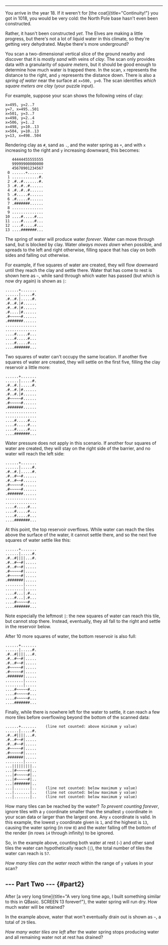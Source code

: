 --------------------------------------

You arrive in the year 18. If it weren\'t for [the
coat]{title="Continuity!"} you got in 1018, you would be very cold: the
North Pole base hasn\'t even been constructed.

Rather, it hasn\'t been constructed *yet*. The Elves are making a little
progress, but there\'s not a lot of liquid water in this climate, so
they\'re getting very dehydrated. Maybe there\'s more underground?

You scan a two-dimensional vertical slice of the ground nearby and
discover that it is mostly *sand* with veins of *clay*. The scan only
provides data with a granularity of *square meters*, but it should be
good enough to determine how much water is trapped there. In the scan,
`x` represents the distance to the right, and `y` represents the
distance down. There is also a *spring of water* near the surface at
`x=500, y=0`. The scan identifies *which square meters are clay* (your
puzzle input).

For example, suppose your scan shows the following veins of clay:

    x=495, y=2..7
    y=7, x=495..501
    x=501, y=3..7
    x=498, y=2..4
    x=506, y=1..2
    x=498, y=10..13
    x=504, y=10..13
    y=13, x=498..504

Rendering clay as `#`, sand as `.`, and the water spring as `+`, and
with `x` increasing to the right and `y` increasing downward, this
becomes:

       44444455555555
       99999900000000
       45678901234567
     0 ......+.......
     1 ............#.
     2 .#..#.......#.
     3 .#..#..#......
     4 .#..#..#......
     5 .#.....#......
     6 .#.....#......
     7 .#######......
     8 ..............
     9 ..............
    10 ....#.....#...
    11 ....#.....#...
    12 ....#.....#...
    13 ....#######...

The spring of water will produce water *forever*. Water can move through
sand, but is blocked by clay. Water *always moves down* when possible,
and spreads to the left and right otherwise, filling space that has clay
on both sides and falling out otherwise.

For example, if five squares of water are created, they will flow
downward until they reach the clay and settle there. Water that has come
to rest is shown here as `~`, while sand through which water has passed
(but which is now dry again) is shown as `|`:

    ......+.......
    ......|.....#.
    .#..#.|.....#.
    .#..#.|#......
    .#..#.|#......
    .#....|#......
    .#~~~~~#......
    .#######......
    ..............
    ..............
    ....#.....#...
    ....#.....#...
    ....#.....#...
    ....#######...

Two squares of water can\'t occupy the same location. If another five
squares of water are created, they will settle on the first five,
filling the clay reservoir a little more:

    ......+.......
    ......|.....#.
    .#..#.|.....#.
    .#..#.|#......
    .#..#.|#......
    .#~~~~~#......
    .#~~~~~#......
    .#######......
    ..............
    ..............
    ....#.....#...
    ....#.....#...
    ....#.....#...
    ....#######...

Water pressure does not apply in this scenario. If another four squares
of water are created, they will stay on the right side of the barrier,
and no water will reach the left side:

    ......+.......
    ......|.....#.
    .#..#.|.....#.
    .#..#~~#......
    .#..#~~#......
    .#~~~~~#......
    .#~~~~~#......
    .#######......
    ..............
    ..............
    ....#.....#...
    ....#.....#...
    ....#.....#...
    ....#######...

At this point, the top reservoir overflows. While water can reach the
tiles above the surface of the water, it cannot settle there, and so the
next five squares of water settle like this:

    ......+.......
    ......|.....#.
    .#..#||||...#.
    .#..#~~#|.....
    .#..#~~#|.....
    .#~~~~~#|.....
    .#~~~~~#|.....
    .#######|.....
    ........|.....
    ........|.....
    ....#...|.#...
    ....#...|.#...
    ....#~~~~~#...
    ....#######...

Note especially the leftmost `|`: the new squares of water can reach
this tile, but cannot stop there. Instead, eventually, they all fall to
the right and settle in the reservoir below.

After 10 more squares of water, the bottom reservoir is also full:

    ......+.......
    ......|.....#.
    .#..#||||...#.
    .#..#~~#|.....
    .#..#~~#|.....
    .#~~~~~#|.....
    .#~~~~~#|.....
    .#######|.....
    ........|.....
    ........|.....
    ....#~~~~~#...
    ....#~~~~~#...
    ....#~~~~~#...
    ....#######...

Finally, while there is nowhere left for the water to settle, it can
reach a few more tiles before overflowing beyond the bottom of the
scanned data:

    ......+.......    (line not counted: above minimum y value)
    ......|.....#.
    .#..#||||...#.
    .#..#~~#|.....
    .#..#~~#|.....
    .#~~~~~#|.....
    .#~~~~~#|.....
    .#######|.....
    ........|.....
    ...|||||||||..
    ...|#~~~~~#|..
    ...|#~~~~~#|..
    ...|#~~~~~#|..
    ...|#######|..
    ...|.......|..    (line not counted: below maximum y value)
    ...|.......|..    (line not counted: below maximum y value)
    ...|.......|..    (line not counted: below maximum y value)

How many tiles can be reached by the water? *To prevent counting
forever*, ignore tiles with a `y` coordinate smaller than the smallest
`y` coordinate in your scan data or larger than the largest one. Any `x`
coordinate is valid. In this example, the lowest `y` coordinate given is
`1`, and the highest is `13`, causing the water spring (in row `0`) and
the water falling off the bottom of the render (in rows `14` through
infinity) to be ignored.

So, in the example above, counting both water at rest (`~`) and other
sand tiles the water can hypothetically reach (`|`), the total number of
tiles the water can reach is `57`.

*How many tiles can the water reach* within the range of `y` values in
your scan?


\-\-- Part Two \-\-- {#part2}
--------------------

After [a very long
time]{title="A very long time ago, I built something similar to this in QBasic. SCREEN 13 forever!"},
the water spring will run dry. How much water will be retained?

In the example above, water that won\'t eventually drain out is shown as
`~`, a total of `29` tiles.

*How many water tiles are left* after the water spring stops producing
water and all remaining water not at rest has drained?
